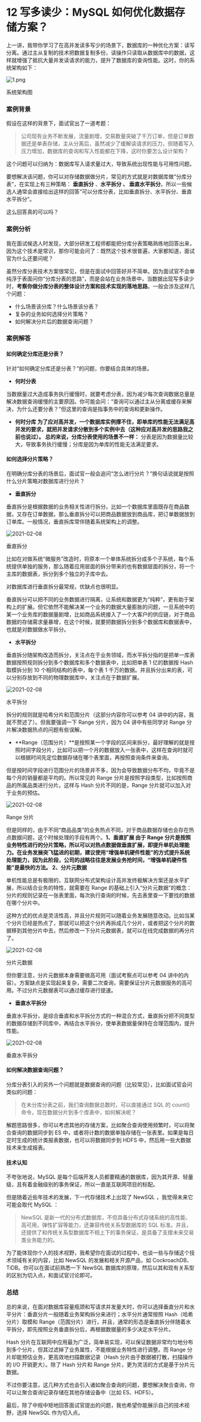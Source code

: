 # 12 写多读少：MySQL 如何优化数据存储方案？

上一讲，我带你学习了在高并发读多写少的场景下，数据库的一种优化方案：读写分离。通过主从复制的技术把数据复制多份，读操作只读取从数据库中的数据，这样就增强了抵抗大量并发读请求的能力，提升了数据库的查询性能。这时，你的系统架构如下：

![1.png](assets/CioPOWAguzCALW6-AAFqyLONgRo485.png)

系统架构图

### 案例背景

假设在这样的背景下，面试官出了一道考题：

> 公司现有业务不断发展，流量剧增，交易数量突破了千万订单，但是订单数据还是单表存储，主从分离后，虽然减少了缓解读请求的压力，但随着写入压力增加，数据库的查询和写入性能都在下降，这时你要怎么设计架构？

这个问题可以归纳为：数据库写入请求量过大，导致系统出现性能与可用性问题。

要想解决该问题，你可以对存储数据做分片，常见的方式就是对数据库做“分库分表”，在实现上有三种策略： **垂直拆分** 、**水平拆分 **、** 垂直水平拆分**。所以一些候选人通常会直接给出这样的回答“可以分库分表，比如垂直拆分、水平拆分、垂直水平拆分”。

这么回答真的可以吗？

### 案例分析

我在面试候选人时发现，大部分研发工程师都能把分库分表策略熟练地回答出来，因为这个技术是常识，那你可能会问了：既然这个技术很普遍，大家都知道，面试官为什么还要问呢？

虽然分库分表技术方案很常见，但是在面试中回答好并不简单。因为面试官不会单纯浮于表面问你“分库分表的思路”，而是会站在业务场景中，当数据出现写多读少时，**考察你做分库分表的整体设计方案和技术实现的落地思路**。一般会涉及这样几个问题：

- 什么场景该分库？什么场景该分表？
- 复杂的业务如何选择分片策略？
- 如何解决分片后的数据查询问题？

### 案例解答

#### 如何确定分库还是分表？

针对“如何确定分库还是分表？”的问题，你要结合具体的场景。

- **何时分表**

当数据量过大造成事务执行缓慢时，就要考虑分表，因为减少每次查询数据总量是解决数据查询缓慢的主要原因。你可能会问：“查询可以通过主从分离或缓存来解决，为什么还要分表？”但这里的查询是指事务中的查询和更新操作。

- **何时分库 **为了应对高并发，一个数据库实例撑不住，即单库的性能无法满足高并发的要求，就把并发请求分散到多个实例中去（这种应对高并发的思路我之前也说过）。** 总的来说，分库分表使用的场景不一样：** 分表是因为数据量比较大，导致事务执行缓慢；分库是因为单库的性能无法满足要求。

#### 如何选择分片策略？

在明确分库分表的场景后，面试官一般会追问“怎么进行分片？”换句话说就是按照什么分片策略对数据库进行分片？

- **垂直拆分**

垂直拆分是根据数据的业务相关性进行拆分。比如一个数据库里面既存在商品数据，又存在订单数据，那么垂直拆分可以把商品数据放到商品库，把订单数据放到订单库。一般情况，垂直拆库常伴随着系统架构上的调整。

![2021-02-08](assets/CioPOWAgu0WAIPgVAAFI7tXmc4k883.png)

垂直拆分

比如在对做系统“微服务”改造时，将原本一个单体系统拆分成多个子系统，每个系统提供单独的服务，那么随着应用层面的拆分带来的也有数据层面的拆分，将一个主库的数据表，拆分到多个独立的子库中去。

对数据库进行垂直拆分最常规，优缺点也很明显。

垂直拆分可以把不同的业务数据进行隔离，让系统和数据更为“纯粹”，更有助于架构上的扩展。但它依然不能解决某一个业务的数据大量膨胀的问题，一旦系统中的某一个业务库的数据量剧增，比如商品系统接入了一个大客户的供应链，对于商品数据的存储需求量暴增，在这个时候，就要把数据拆分到多个数据库和数据表中，也就是对数据做水平拆分。

- **水平拆分**

垂直拆分随架构改造而拆分，关注点在于业务领域，而水平拆分指的是把单一库表数据按照规则拆分到多个数据库和多个数据表中，比如把单表 1 亿的数据按 Hash 取模拆分到 10 个相同结构的表中，每个表 1 千万的数据。并且拆分出来的表，可以分别存放到不同的物理数据库中，关注点在于数据扩展。

![2021-02-08](assets/Cgp9HWAgu1iATPotAAFyw-cShto270.png)

水平拆分

拆分的规则就是哈希分片和范围分片（这部分内容你可以参考 04 讲中的内容，我就不赘述了）。但我要强调一下 Range 分片，因为 04 讲中有些同学对 Range 分片解决数据热点的问题有些误解。

- \*\*Range（范围分片）\*\*是按照某一个字段的区间来拆分，最好理解的就是按照时间字段分片，比如可以把一个月的数据放入一张表中，这样在查询时就可以根据时间先定位数据存储在哪个表里面，再按照查询条件来查询。

但是按时间字段进行范围分片的场景并不多，因为会导致数据分布不均，毕竟不是每个月的销量都是平均的。所以常见的 Range 分片是按照字段类型，比如按照商品的所属品类进行分片。这样与 Hash 分片不同的是，Range 分片就可以加入对于业务的预估。

![2021-02-08](assets/Cgp9HWAgu2qAUY42AAJC1rwUuj0065.png)

Range 分片

但是同样的，由于不同“商品品类”的业务热点不同，对于商品数据存储也会存在热点数据问题，这个时候处理的手段有两个。**1、垂直扩展 **由于 Range 分片是按照业务特性进行的分片策略，所以可以对热点数据做垂直扩展，即提升单机处理能力。在业务发展突飞猛进的初期，建议使用“增强单机硬件性能”的方式提升系统处理能力，因为此阶段，公司的战略往往是发展业务抢时间，“增强单机硬件性能”是最快的方法。** 2、分片元数据**

单机性能总是有极限的，互联网分布式架构设计高并发终极解决方案还是水平扩展，所以结合业务的特性，就需要在 Range 的基础上引入“分片元数据”的概念：分片的规则记录在一张表里面，每次执行查询的时候，先去表里查一下要找的数据在哪个分片中。

这种方式的优点是灵活性高，并且分片规则可以随着业务发展随意改动。比如当某个分片已经是热点了，那就可以把这个分片再拆成几个分片，或者把这个分片的数据移到其他分片中去，然后修改一下分片元数据表，就可以在线完成数据的再分片了。

![2021-02-08](assets/Cgp9HWAgu4OAUhLoAAIZaMG-qhk310.png)

分片元数据

但你要注意，分片元数据本身需要做高可用（面试考察点可以参考 04 讲中的内容）。方案缺点是实现起来复杂，需要二次查询，需要保证分片元数据服务的高可用。不过分片元数据表可以通过缓存进行提速。

- **垂直水平拆分**

垂直水平拆分，是综合垂直和水平拆分方式的一种混合方式，垂直拆分把不同类型的数据存储到不同库中，再结合水平拆分，使单表数据量保持在合理范围内，提升性能。

![2021-02-08](assets/CioPOWAgu5GABkVtAAGYeNyTfrM932.png)

垂直水平拆分

#### 如何解决数据查询问题？

分库分表引入的另外一个问题就是数据查询的问题（比较常见），比如面试官会问类似的问题：

> 在未分库分表之前，我们查询数据总数时，可以直接通过 SQL 的 count() 命令，现在数据分片到多个库表中，如何解决呢？

解题思路很多，你可以考虑其他的存储方案，比如聚合查询使用频繁时，可以将聚合查询的数据同步到 ES 中，或者将计数的数据单独存储在一张表里。如果是每日定时生成的统计类报表数据，也可以将数据同步到 HDFS 中，然后用一些大数据技术来生成报表。

#### 技术认知

不夸张地说，MySQL 是每个后端开发人员都要精通的数据库，因为其开源、轻量级，且有着金融级别的事务保证，所以一直是互联网项目的标配。

但是随着近些年技术的发展，下一代存储技术上出现了 NewSQL ，我觉得未来它可能会取代 MySQL ：

> NewSQL 是新一代的分布式数据库，不但具备分布式存储系统的高性能、高可用，弹性扩容等能力，还兼容传统关系型数据库的 SQL 标准。并且，还提供了和传统关系型数据库不相上下的事务保证，是具备了支撑未来交易类业务能力的。

为了能体现你个人的技术视野，我希望你在面试的过程中，也谈一些与存储这个技术领域有关的内容，比如 NewSQL 的发展和相关开源产品，如 CockroachDB、TiDB。你可以在面试前熟悉一下 NewSQL 数据库的原理，然后以其和现有关系型的区别为切入点，和面试官讨论即可。

### 总结

总的来说，在面对数据库容量瓶颈和写请求并发量大时，你可以选择垂直分片和水平分片：垂直分片一般随着业务架构拆分来进行；水平分片通常按照 Hash（哈希分片）取模和 Range（范围分片）进行，并且，通常的形态是垂直拆分伴随着水平拆分，即先按照业务垂直拆分后，再根据数据量的多少决定水平分片。

Hash 分片在互联网中应用最为广泛，简单易实现，可以保证数据非常均匀地分布到多个分片，但其过滤掉了业务属性，不能根据业务特性进行调整。而 Range 分片却能预估业务，更高效地扫描数据记录（Hash 分片由于数据被打散，扫描操作的 I/O 开销更大）。除了 Hash 分片和 Range 分片，更为灵活的方式是基于分片元数据。

不过你要注意，这几种方式也会引入诸如聚合查询的问题，要想解决聚合查询，你可以让聚合查询记录存储在其他存储设备中（比如 ES、HDFS）。

最后，除了中规中矩地回答面试官提出的问题，我也希望你能展示自己的技术视野，选择 NewSQL 作为切入点。
